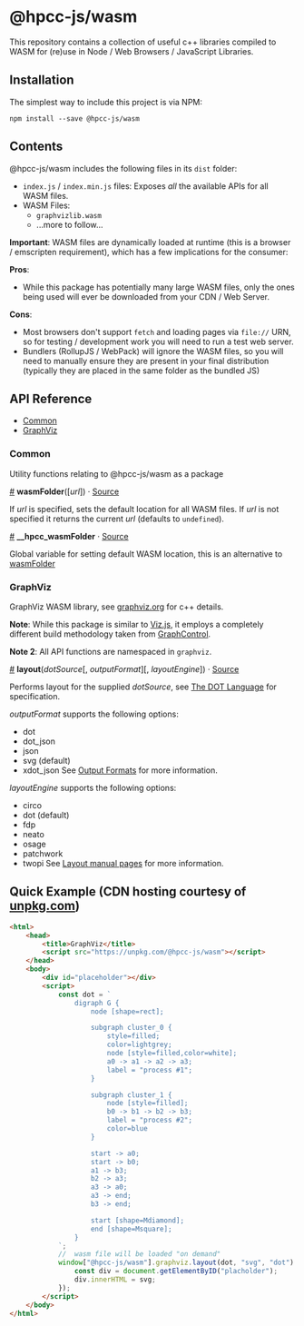 # @hpcc-js/wasm
This repository contains a collection of useful c++ libraries compiled to WASM for (re)use in Node / Web Browsers / JavaScript Libraries.

## Installation 
The simplest way to include this project is via NPM:
```
npm install --save @hpcc-js/wasm
```

## Contents
@hpcc-js/wasm includes the following files in its `dist` folder:
* `index.js` / `index.min.js` files:  Exposes _all_ the available APIs for all WASM files.
* WASM Files:
    * `graphvizlib.wasm`
    * ...more to follow...

**Important**:  WASM files are dynamically loaded at runtime (this is a browser / emscripten requirement), which has a few implications for the consumer:  

**Pros**:
* While this package has potentially many large WASM files, only the ones being used will ever be downloaded from your CDN / Web Server.

**Cons**:
* Most browsers don't support `fetch` and loading pages via `file://` URN, so for testing / development work you will need to run a test web server.
* Bundlers (RollupJS / WebPack) will ignore the WASM files, so you will need to manually ensure they are present in your final distribution (typically they are placed in the same folder as the bundled JS)

## API Reference
* [Common](#common)
* [GraphViz](#graphviz)

### Common
Utility functions relating to @hpcc-js/wasm as a package

<a name="wasmFolder" href="#wasmFolder">#</a> <b>wasmFolder</b>([<i>url</i>]) · [Source](https://github.com/hpcc-systems/hpcc-js-wasm/blob/master/src/util.ts)

If _url_ is specified, sets the default location for all WASM files.  If _url_ is not specified it returns the current _url_ (defaults to `undefined`).

<a name="__hpcc_wasmFolder" href="#__hpcc_wasmFolder">#</a> <b>__hpcc_wasmFolder</b> · [Source](https://github.com/hpcc-systems/hpcc-js-wasm/blob/master/src/util.ts)

Global variable for setting default WASM location, this is an alternative to [wasmFolder](#wasmFolder)

### GraphViz
GraphViz WASM library, see [graphviz.org](https://www.graphviz.org/) for c++ details.

**Note**:  While this package is similar to [Viz.js](https://github.com/mdaines/viz.js), it employs a completely different build methodology taken from [GraphControl](https://github.com/hpcc-systems/GraphControl).

**Note 2**:  All API functions are namespaced in `graphviz`.

<a name="layout" href="#layout">#</a> <b>layout</b>(<i>dotSource</i>[, <i>outputFormat</i>][, <i>layoutEngine</i>]) · [Source](https://github.com/hpcc-systems/hpcc-js-wasm/blob/master/src/graphviz.ts)

Performs layout for the supplied _dotSource_, see [The DOT Language](https://graphviz.gitlab.io/_pages/doc/info/lang.html) for specification.

_outputFormat_ supports the following options:
* dot
* dot_json
* json
* svg (default)
* xdot_json
See [Output Formats](https://graphviz.gitlab.io/_pages/doc/info/output.html) for more information.

_layoutEngine_ supports the following options:
* circo
* dot (default)
* fdp
* neato
* osage
* patchwork
* twopi
See [Layout manual pages](https://www.graphviz.org/documentation/) for more information.

## Quick Example (CDN hosting courtesy of [unpkg.com](https://unpkg.com))
```html
<html>
    <head>
        <title>GraphViz</title>
        <script src="https://unpkg.com/@hpcc-js/wasm"></script>
    </head>
    <body>
        <div id="placeholder"></div>
        <script>
            const dot = `
                digraph G {
                    node [shape=rect];

                    subgraph cluster_0 {
                        style=filled;
                        color=lightgrey;
                        node [style=filled,color=white];
                        a0 -> a1 -> a2 -> a3;
                        label = "process #1";
                    }

                    subgraph cluster_1 {
                        node [style=filled];
                        b0 -> b1 -> b2 -> b3;
                        label = "process #2";
                        color=blue
                    }

                    start -> a0;
                    start -> b0;
                    a1 -> b3;
                    b2 -> a3;
                    a3 -> a0;
                    a3 -> end;
                    b3 -> end;

                    start [shape=Mdiamond];
                    end [shape=Msquare];
                }
            `;
            //  wasm file will be loaded "on demand"
            window["@hpcc-js/wasm"].graphviz.layout(dot, "svg", "dot").then(svg => {
                const div = document.getElementByID("placholder");
                div.innerHTML = svg;
            });
        </script>
    </body>
</html>
```

